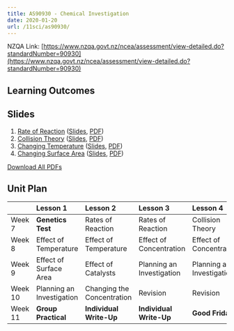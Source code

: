 ```yaml
---
title: AS90930 - Chemical Investigation
date: 2020-01-20
url: /11sci/as90930/
---
```


NZQA Link: [https://www.nzqa.govt.nz/ncea/assessment/view-detailed.do?standardNumber=90930](https://www.nzqa.govt.nz/ncea/assessment/view-detailed.do?standardNumber=90930)

## Learning Outcomes



## Slides

1. [Rate of Reaction](rate-of-reaction/) ([Slides](slides/rate-of-reaction/), [PDF](pdfs/rate-of-reaction.pdf))
2. [Collision Theory](collision-theory/) ([Slides](slides/collision-theory/), [PDF](pdfs/collision-theory.pdf))
3. [Changing Temperature](changing-temperature/) ([Slides](slides/changing-temperature/), [PDF](pdfs/changing-temperature.pdf))
4. [Changing Surface Area](changing-surface-area/) ([Slides](slides/changing-surface-area/), [PDF](pdfs/changing-surface-area.pdf))


[Download All PDFs](as90930.zip)

## Unit Plan

|          | Lesson 1                   | Lesson 2                    | Lesson 3                   | Lesson 4                   |
|:---------|:---------------------------|:----------------------------|:---------------------------|:---------------------------|
| Week 7   | __Genetics Test__          | Rates of Reaction           | Rates of Reaction          | Collision Theory           |
| Week 8   | Effect of Temperature      | Effect of Temperature       | Effect of Concentration    | Effect of Concentration    |
| Week 9   | Effect of Surface Area     | Effect of Catalysts         | Planning an Investigation  | Planning an Investigation  |
| Week 10  | Planning an Investigation  | Changing the Concentration  | Revision                   | Revision                   |
| Week 11  | __Group Practical__        | __Individual Write-Up__     | __Individual Write-Up__    | __Good Friday__            |

